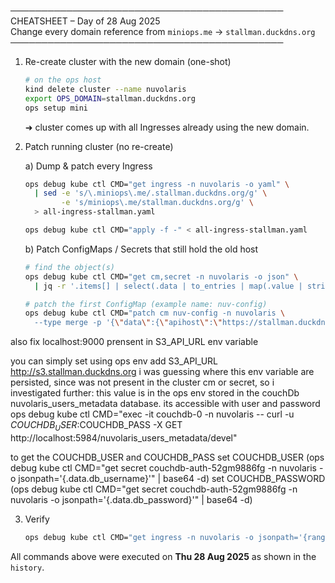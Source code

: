 


────────────────────────────────────────────
CHEATSHEET – Day of 28 Aug 2025  
Change every domain reference from `miniops.me` → `stallman.duckdns.org`
────────────────────────────────────────────

1. Re-create cluster with the new domain (one-shot)

   ```bash
   # on the ops host
   kind delete cluster --name nuvolaris
   export OPS_DOMAIN=stallman.duckdns.org
   ops setup mini
   ```

   ➜ cluster comes up with all Ingresses already using the new domain.

2. Patch running cluster (no re-create)

   a) Dump & patch every Ingress  
   ```bash
   ops debug kube ctl CMD="get ingress -n nuvolaris -o yaml" \
     | sed -e 's/\.miniops\.me/.stallman.duckdns.org/g' \
           -e 's/miniops\.me/stallman.duckdns.org/g' \
     > all-ingress-stallman.yaml

   ops debug kube ctl CMD="apply -f -" < all-ingress-stallman.yaml
   ```

   b) Patch ConfigMaps / Secrets that still hold the old host  
   ```bash
   # find the object(s)
   ops debug kube ctl CMD="get cm,secret -n nuvolaris -o json" \
     | jq -r '.items[] | select(.data | to_entries | map(.value | strings | contains("miniops.me")) | any) | .kind + "/" + .metadata.name'

   # patch the first ConfigMap (example name: nuv-config)
   ops debug kube ctl CMD="patch cm nuv-config -n nuvolaris \
     --type merge -p '{\"data\":{\"apihost\":\"https://stallman.duckdns.org\"}}'"
   ```
also fix localhost:9000
         prensent in S3_API_URL env variable 

you can simply set using ops env add S3_API_URL http://s3.stallman.duckdns.org
i was guessing where this env variable are persisted, since was not present in the cluster cm or secret, so i investigated further:
this value is in the ops env stored in the couchDb nuvolaris_users_metadata database.
its accessible with user and password
ops debug kube ctl CMD="exec -it couchdb-0 -n nuvolaris -- curl -u $COUCHDB_USER:$COUCHDB_PASS -X GET http://localhost:5984/nuvolaris_users_metadata/devel"

to get the COUCHDB_USER and COUCHDB_PASS
set COUCHDB_USER (ops debug kube ctl CMD="get secret couchdb-auth-52gm9886fg -n nuvolaris -o jsonpath='{.data.db_username}'" | base64 -d)
set COUCHDB_PASSWORD (ops debug kube ctl CMD="get secret couchdb-auth-52gm9886fg -n nuvolaris -o jsonpath='{.data.db_password}'" | base64 -d)


  

3. Verify

   ```bash
   ops debug kube ctl CMD="get ingress -n nuvolaris -o jsonpath='{range .items[*]}{.metadata.name}{\"\\t\"}{.spec.rules[*].host}{\"\\n\"}{end}'"
   ```

All commands above were executed on **Thu 28 Aug 2025** as shown in the `history`.